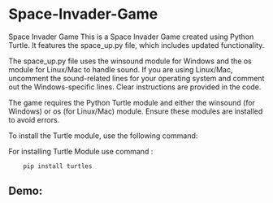 # Space-Invader-Game   

Space Invader Game
This is a Space Invader Game created using Python Turtle. It features the space_up.py file, which includes updated functionality.

The space_up.py file uses the winsound module for Windows and the os module for Linux/Mac to handle sound. If you are using Linux/Mac, uncomment the sound-related lines for your operating system and comment out the Windows-specific lines. Clear instructions are provided in the code.

The game requires the Python Turtle module and either the winsound (for Windows) or os (for Linux/Mac) module. Ensure these modules are installed to avoid errors.

To install the Turtle module, use the following command:

For installing Turtle Module use command :
```
    pip install turtles
```

<h2>Demo: </h2>


